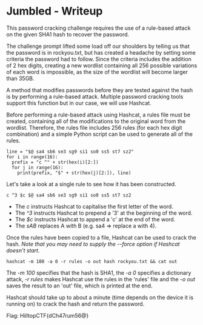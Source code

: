 # Jumbled - Writeup

This password cracking challenge requires the use of a rule-based attack on the given SHA1 hash to recover the password.

The challenge prompt lifted some load off our shoulders by telling us that the password is in rockyou.txt, but has created a headache by setting some criteria the password had to follow.
Since the criteria includes the addition of 2 hex digits, creating a new wordlist containing all 256 possible variations of each word is impossible, as the size of the wordlist will become larger than 35GB.

A method that modifies passwords before they are tested against the hash is by performing a rule-based attack.
Multiple password cracking tools support this function but in our case, we will use Hashcat.

Before performing a rule-based attack using Hashcat, a rules file must be created, containing all of the modifications to the original word from the wordlist.
Therefore, the rules file includes 256 rules (for each hex digit combination) and a simple Python script can be used to generate all of the rules.

```
line = "$@ sa4 sb6 se3 sg9 si1 so0 ss5 st7 sz2"
for i in range(16):
  prefix = "c ^" + str(hex(i)[2:])
  for j in range(16):
    print(prefix, "$" + str(hex(j)[2:]), line)
```

Let's take a look at a single rule to see how it has been constructed.

`c ^3 $c $@ sa4 sb6 se3 sg9 si1 so0 ss5 st7 sz2`

  - The *c* instructs Hashcat to capitalise the first letter of the word.
  - The *^3* instructs Hashcat to prepend a '3' at the beginning of the word.
  - The *$c* instructs Hashcat to append a 'c' at the end of the word.
  - The *sAB* replaces A with B (e.g. sa4 => replace a with 4).
  
Once the rules have been copied to a file, Hashcat can be used to crack the hash.
*Note that you may need to supply the --force option if Hashcat doesn't start.*

`hashcat -m 100 -a 0 -r rules -o out hash rockyou.txt && cat out`

The *-m 100* specifies that the hash is SHA1, the *-a 0* specifies a dictionary attack, *-r rules* makes Hashcat use the rules in the 'rules' file and the *-o out* saves the result to an 'out' file, which is printed at the end.

Hashcat should take up to about a minute (time depends on the device it is running on) to crack the hash and return the password.

Flag: HilltopCTF{dCh47rum56@}
